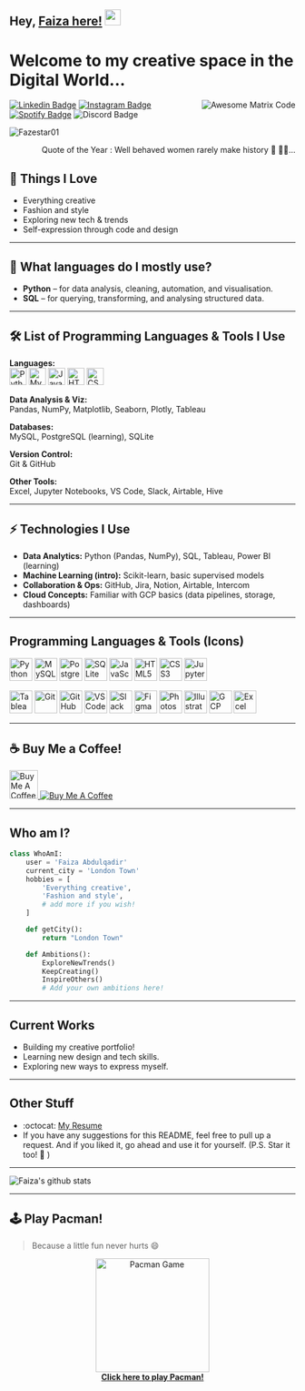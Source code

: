 ## Hey, [Faiza here!](https://www.instagram.com/svo_f/) <img src="https://media.giphy.com/media/hvRJCLFzcasrR4ia7z/giphy.gif" width="28px" height="28px">

<h1>Welcome to my creative space in the Digital World...</h1>

<img src='https://github.com/Fazestar01/Fazestar01/blob/master/images/matrix.gif' alt='Awesome Matrix Code' align='right'/>

[![Linkedin Badge](https://img.shields.io/badge/-faizaabdul-blue?style=flat-square&logo=Linkedin&logoColor=white&link=https://www.linkedin.com/in/faizaabdul/)](https://www.linkedin.com/in/faizaabdul/)
[![Instagram Badge](https://img.shields.io/badge/-svo_f-E4405F?style=flat-square&logo=instagram&logoColor=white&link=https://www.instagram.com/svo_f/)](https://www.instagram.com/svo_f/)
[![Spotify Badge](https://img.shields.io/badge/-faizay501-1DB954?style=flat-square&logo=spotify&logoColor=white&link=https://open.spotify.com/user/faizay501)](https://open.spotify.com/user/faizay501)
![Discord Badge](https://img.shields.io/badge/Discord-fyza6538-7289DA?style=flat-square&logo=discord&logoColor=white)

<p align="left"> <img src="https://komarev.com/ghpvc/?username=Fazestar01" alt="Fazestar01" /> </p>

<div style="text-align: right"> Quote of the Year : Well behaved women rarely make history 🌟 💅🏽...</div>

## :art: Things I Love
* Everything creative
* Fashion and style
* Exploring new tech & trends
* Self-expression through code and design

---

## 🎯 What languages do I mostly use?
- **Python** – for data analysis, cleaning, automation, and visualisation.
- **SQL** – for querying, transforming, and analysing structured data.

---

## 🛠️ List of Programming Languages & Tools I Use

**Languages:**  
<img src="https://cdn.jsdelivr.net/gh/devicons/devicon/icons/python/python-original.svg" width="30" alt="Python"/>
<img src="https://cdn.jsdelivr.net/gh/devicons/devicon/icons/mysql/mysql-original.svg" width="30" alt="MySQL"/>
<img src="https://cdn.jsdelivr.net/gh/devicons/devicon/icons/javascript/javascript-original.svg" width="30" alt="JavaScript"/>
<img src="https://cdn.jsdelivr.net/gh/devicons/devicon/icons/html5/html5-original.svg" width="30" alt="HTML5"/>
<img src="https://cdn.jsdelivr.net/gh/devicons/devicon/icons/css3/css3-original.svg" width="30" alt="CSS3"/>

**Data Analysis & Viz:**  
Pandas, NumPy, Matplotlib, Seaborn, Plotly, Tableau

**Databases:**  
MySQL, PostgreSQL (learning), SQLite

**Version Control:**  
Git & GitHub

**Other Tools:**  
Excel, Jupyter Notebooks, VS Code, Slack, Airtable, Hive

---

## ⚡ Technologies I Use

- **Data Analytics:** Python (Pandas, NumPy), SQL, Tableau, Power BI (learning)
- **Machine Learning (intro):** Scikit-learn, basic supervised models
- **Collaboration & Ops:** GitHub, Jira, Notion, Airtable, Intercom
- **Cloud Concepts:** Familiar with GCP basics (data pipelines, storage, dashboards)

---

## Programming Languages & Tools (Icons)
<p align="left">
  <!-- Languages -->
  <img src="https://cdn.jsdelivr.net/gh/devicons/devicon/icons/python/python-original.svg" width="40" alt="Python"/>
  <img src="https://cdn.jsdelivr.net/gh/devicons/devicon/icons/mysql/mysql-original.svg" width="40" alt="MySQL"/>
  <img src="https://cdn.jsdelivr.net/gh/devicons/devicon/icons/postgresql/postgresql-original.svg" width="40" alt="PostgreSQL"/>
  <img src="https://cdn.jsdelivr.net/gh/devicons/devicon/icons/sqlite/sqlite-original.svg" width="40" alt="SQLite"/>
  <img src="https://cdn.jsdelivr.net/gh/devicons/devicon/icons/javascript/javascript-original.svg" width="40" alt="JavaScript"/>
  <img src="https://cdn.jsdelivr.net/gh/devicons/devicon/icons/html5/html5-original.svg" width="40" alt="HTML5"/>
  <img src="https://cdn.jsdelivr.net/gh/devicons/devicon/icons/css3/css3-original.svg" width="40" alt="CSS3"/>
  <!-- Data & Viz -->
  <img src="https://cdn.jsdelivr.net/gh/devicons/devicon/icons/jupyter/jupyter-original.svg" width="40" alt="Jupyter"/>
<p align="left">
  <!-- Tableau -->
  <img src="https://cdn.worldvectorlogo.com/logos/tableau-software.svg" alt="Tableau" width="40" height="40"/>
  <!-- Version Control -->
  <img src="https://cdn.jsdelivr.net/gh/devicons/devicon/icons/git/git-original.svg" width="40" alt="Git"/>
  <img src="https://cdn.jsdelivr.net/gh/devicons/devicon/icons/github/github-original.svg" width="40" alt="GitHub"/>
  <!-- Other Tools -->
  <img src="https://cdn.jsdelivr.net/gh/devicons/devicon/icons/vscode/vscode-original.svg" width="40" alt="VSCode"/>
  <img src="https://cdn.jsdelivr.net/gh/devicons/devicon/icons/slack/slack-original.svg" width="40" alt="Slack"/>
  <img src="https://cdn.jsdelivr.net/gh/devicons/devicon/icons/figma/figma-original.svg" width="40" alt="Figma"/>
  <img src="https://cdn.jsdelivr.net/gh/devicons/devicon/icons/photoshop/photoshop-plain.svg" width="40" alt="Photoshop"/>
  <img src="https://cdn.jsdelivr.net/gh/devicons/devicon/icons/illustrator/illustrator-plain.svg" width="40" alt="Illustrator"/>
  <img src="https://cdn.jsdelivr.net/gh/devicons/devicon/icons/googlecloud/googlecloud-original.svg" width="40" alt="GCP"/>
<!-- Excel -->
  <img src="https://cdn.worldvectorlogo.com/logos/microsoft-excel-2013.svg" alt="Excel" width="40" height="40"/>
</p></p>

---

## ☕ Buy Me a Coffee!
<p>
  <a href="https://www.buymeacoffee.com/yourusername" target="_blank">
    <img src="https://media.giphy.com/media/LMt9638dO8dftAjtco/giphy.gif" width="50" alt="Buy Me A Coffee"/>
    <img src="https://img.shields.io/badge/-Buy%20me%20a%20coffee-FFDD00?style=flat-square&logo=buy-me-a-coffee&logoColor=black" alt="Buy Me A Coffee"/>
  </a>
</p>

---

## Who am I?
```python
class WhoAmI:
    user = 'Faiza Abdulqadir'
    current_city = 'London Town'
    hobbies = [
        'Everything creative',
        'Fashion and style',
        # add more if you wish!
    ]

    def getCity():
        return "London Town"

    def Ambitions():
        ExploreNewTrends()
        KeepCreating()
        InspireOthers()
        # Add your own ambitions here!
```

---

## Current Works
* Building my creative portfolio!
* Learning new design and tech skills.
* Exploring new ways to express myself.

---

## Other Stuff
  - :octocat: [My Resume](https://faiza-abdulqadir-senior-operations-cv-2025.tiiny.site)
  - If you have any suggestions for this README, feel free to pull up a request. And if you liked it, go ahead and use it for yourself. (P.S. Star it too! :star2: )

---

![Faiza's github stats](https://github-readme-stats.vercel.app/api?username=Fazestar01&show_icons=true&hide=["issues"])

---

## 🕹️ Play Pacman!
> Because a little fun never hurts 😄

<p align="center">
  <a href="https://fazestar01.github.io/pacman-game/" target="_blank">
    <img src="https://github.com/Fazestar01/Fazestar01/raw/main/images/pacman.gif" width="200" alt="Pacman Game"/>
    <br/>
    <b>Click here to play Pacman!</b>
  </a>
</p>

<!--
If you want to embed a playable Pacman game, you can use a GitHub Pages link to a simple HTML/JS Pacman project!
You can fork a project like https://github.com/ubershmekel/pacman and host it as a GitHub Page, then update the link above.
--> 
